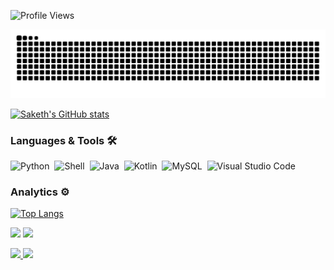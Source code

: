 
![Profile Views](http://estruyf-github.azurewebsites.net/api/VisitorHit?user=Saketh-Marri&repo=Saketh-Marri&countColorcountColor)

[![MasterHead](https://github.com/GuillaumeFalourd/GuillaumeFalourd/blob/output/github-contribution-grid-snake.svg)](https://github.com/Saketh-Marri)

[![Saketh's GitHub stats](https://github-readme-stats.vercel.app/api?username=Saketh-Marri&show_icons=true&theme=merko&hide=contribs,prs)](https://github.com/Saketh-Marri/github-readme-stats)

### Languages & Tools 🛠
![Python](https://img.shields.io/badge/-Python-05122A?style=flat&logo=python)&nbsp;
![Shell](https://img.shields.io/badge/Shell-05122A?style=flat&logo=gnu-bash&logoColor=white)&nbsp;
![Java](https://img.shields.io/badge/-Java-05122A?style=flat&logo=Java&logoColor=white)&nbsp;
![Kotlin](https://img.shields.io/badge/-Kotlin-05122A?style=flat&logo=kotlin)&nbsp;
![MySQL](https://img.shields.io/badge/-MySQL-05122A?style=flat&logo=mysql&logoColor=white)&nbsp;
![Visual Studio Code](https://img.shields.io/badge/-Visual%20Studio%20Code-05122A?style=flat&logo=visual-studio-code&logoColor=007ACC)&nbsp;

### Analytics ⚙️
[![Top Langs](https://github-readme-stats.vercel.app/api/top-langs/?username=Saketh-Marri&exclude_repo=Datascience&layout=compact)](https://github.com/Saketh-Marri/github-readme-stats)

  
<p align="left">
  <img height="180em" src="https://github-readme-streak-stats.herokuapp.com/?user=Saketh-Marri" />
  <img height="180em" src="https://user-images.githubusercontent.com/22433243/121538215-faa36d80-c9da-11eb-9dce-0def2d07ff62.gif" />
</p>  
  
<p align="left">
<a href="https://github.com/Saketh-Marri">
  <img height="180em" src="https://github-readme-stats.vercel.app/api/?username=Saketh-Marri&count_private=true&show_icons=true"/>
  <img height="180em" src="https://github-readme-stats.vercel.app/api/top-langs/?username=Saketh-Marri&layout=compact&langs_count=8&hide=HCL"/>
</a>
</p>


